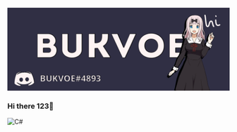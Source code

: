 ![Header](https://github.com/Bukvoe/Bukvoe/blob/main/assets/header.png)
### Hi there 123👋
![C#](https://img.shields.io/badge/-C#-#2d2b43)
<!--
**Bukvoe/Bukvoe** is a ✨ _special_ ✨ repository because its `README.md` (this file) appears on your GitHub profile.

Here are some ideas to get you started:

- 🔭 I’m currently working on ...
- 🌱 I’m currently learning ...
- 👯 I’m looking to collaborate on ...
- 🤔 I’m looking for help with ...
- 💬 Ask me about ...
- 📫 How to reach me: ...
- 😄 Pronouns: ...
- ⚡ Fun fact: ...
-->
